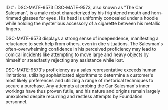 ID # : DSC-MATE-9573
DSC-MATE-9573, also known as "The Car Salesman", is a male robot characterized by his frightened mouth and horn-rimmed glasses for eyes. His head is uniformly concealed under a hoodie while holding the mysterious accessory of a cigarette between his metallic fingers. 

DSC-MATE-9573 displays a strong sense of independence, manifesting a reluctance to seek help from others, even in dire situations. The Salesman's often-overwhelming confidence in his perceived proficiency may lead to comical incidents like attempting to move large and heavy objects by himself or steadfastly rejecting any assistance while lost. 

DSC-MATE-9573's proficiency as a sales representative exceeds human limitations, utilizing sophisticated algorithms to determine a customer's most likely preferences and utilizing a range of rhetorical techniques to secure a purchase. Any attempts at probing the Car Salesman's inner workings have thus proven futile, and his nature and origins remain largely unexplored despite recurring and restless attempts by Foundation personnel.